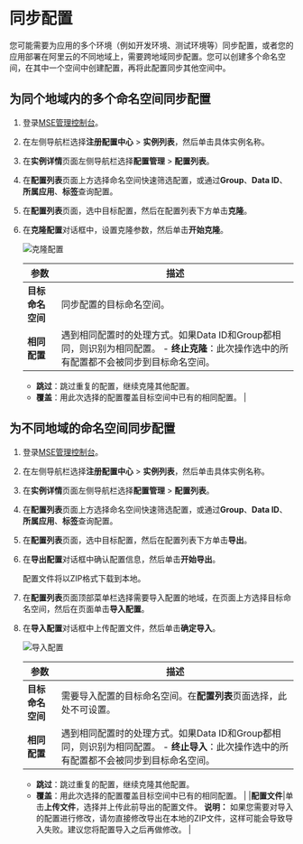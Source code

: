 # 同步配置

您可能需要为应用的多个环境（例如开发环境、测试环境等）同步配置，或者您的应用部署在阿里云的不同地域上，需要跨地域同步配置。您可以创建多个命名空间，在其中一个空间中创建配置，再将此配置同步其他空间中。

## 为同个地域内的多个命名空间同步配置

1.  登录[MSE管理控制台](https://mse.console.aliyun.com)。

2.  在左侧导航栏选择**注册配置中心** \> **实例列表**，然后单击具体实例名称。

3.  在**实例详情**页面左侧导航栏选择**配置管理** \> **配置列表**。

4.  在**配置列表**页面上方选择命名空间快速筛选配置，或通过**Group**、**Data ID**、**所属应用**、**标签**查询配置。

5.  在**配置列表**页面，选中目标配置，然后在配置列表下方单击**克隆**。

6.  在**克隆配置**对话框中，设置克隆参数，然后单击**开始克隆**。

    ![克隆配置](https://static-aliyun-doc.oss-accelerate.aliyuncs.com/assets/img/zh-CN/0990432161/p238467.png)

    |参数|描述|
    |--|--|
    |**目标命名空间**|同步配置的目标命名空间。|
    |**相同配置**|遇到相同配置时的处理方式。如果Data ID和Group都相同，则识别为相同配置。     -   **终止克隆**：此次操作选中的所有配置都不会被同步到目标命名空间。
    -   **跳过**：跳过重复的配置，继续克隆其他配置。
    -   **覆盖**：用此次选择的配置覆盖目标空间中已有的相同配置。 |


## 为不同地域的命名空间同步配置

1.  登录[MSE管理控制台](https://mse.console.aliyun.com)。

2.  在左侧导航栏选择**注册配置中心** \> **实例列表**，然后单击具体实例名称。

3.  在**实例详情**页面左侧导航栏选择**配置管理** \> **配置列表**。

4.  在**配置列表**页面上方选择命名空间快速筛选配置，或通过**Group**、**Data ID**、**所属应用**、**标签**查询配置。

5.  在**配置列表**页面，选中目标配置，然后在配置列表下方单击**导出**。

6.  在**导出配置**对话框中确认配置信息，然后单击**开始导出**。

    配置文件将以ZIP格式下载到本地。

7.  在**配置列表**页面顶部菜单栏选择需要导入配置的地域，在页面上方选择目标命名空间，然后在页面单击**导入配置**。

8.  在**导入配置**对话框中上传配置文件，然后单击**确定导入**。

    ![导入配置](https://static-aliyun-doc.oss-accelerate.aliyuncs.com/assets/img/zh-CN/0990432161/p238471.png)

    |参数|描述|
    |--|--|
    |**目标命名空间**|需要导入配置的目标命名空间。在**配置列表**页面选择，此处不可设置。|
    |**相同配置**|遇到相同配置时的处理方式。如果Data ID和Group都相同，则识别为相同配置。     -   **终止导入**：此次操作选中的所有配置都不会被同步到目标命名空间。
    -   **跳过**：跳过重复的配置，继续克隆其他配置。
    -   **覆盖**：用此次选择的配置覆盖目标空间中已有的相同配置。 |
    |**配置文件**|单击**上传文件**，选择并上传此前导出的配置文件。 **说明：** 如果您需要对导入的配置进行修改，请勿直接修改导出在本地的ZIP文件，这样可能会导致导入失败。建议您将配置导入之后再做修改。 |


